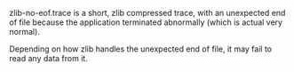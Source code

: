 zlib-no-eof.trace is a short, zlib compressed trace, with an unexpected end of
file because the application terminated abnormally (which is actual very
normal).

Depending on how zlib handles the unexpected end of file, it may fail to read
any data from it.
